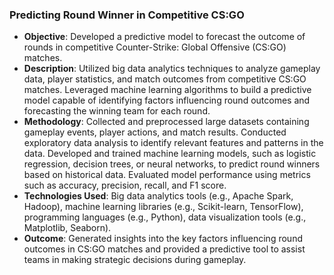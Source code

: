 ### Predicting Round Winner in Competitive CS:GO

- **Objective**: Developed a predictive model to forecast the outcome of rounds in competitive Counter-Strike: Global Offensive (CS:GO) matches.
- **Description**: Utilized big data analytics techniques to analyze gameplay data, player statistics, and match outcomes from competitive CS:GO matches. Leveraged machine learning algorithms to build a predictive model capable of identifying factors influencing round outcomes and forecasting the winning team for each round.
- **Methodology**: Collected and preprocessed large datasets containing gameplay events, player actions, and match results. Conducted exploratory data analysis to identify relevant features and patterns in the data. Developed and trained machine learning models, such as logistic regression, decision trees, or neural networks, to predict round winners based on historical data. Evaluated model performance using metrics such as accuracy, precision, recall, and F1 score.
- **Technologies Used**: Big data analytics tools (e.g., Apache Spark, Hadoop), machine learning libraries (e.g., Scikit-learn, TensorFlow), programming languages (e.g., Python), data visualization tools (e.g., Matplotlib, Seaborn).
- **Outcome**: Generated insights into the key factors influencing round outcomes in CS:GO matches and provided a predictive tool to assist teams in making strategic decisions during gameplay.
